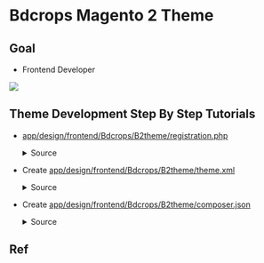 # Bdcrops Magento 2 Theme



## Goal

- Frontend Developer




![](docs/attributeSet.png)


## Theme Development Step By Step Tutorials

- [app/design/frontend/Bdcrops/B2theme/registration.php](registration.php)

    <details><summary>Source</summary>

      ```
      <?php
      use \Magento\Framework\Component\ComponentRegistrar;
      ComponentRegistrar::register(
          ComponentRegistrar::THEME, 'frontend/Bdcrops/b2theme', __DIR__
      );

      ```
    </details>


- Create [app/design/frontend/Bdcrops/B2theme/theme.xml](theme.xml)

  <details><summary>Source</summary>

      ```
        <?xml version="1.0"?>
        <theme xmlns:xsi="http://www.w3.org/2001/XMLSchema-instance" xsi:noNamespaceSchemaLocation="urn:magento:framework:Config/etc/theme.xsd">
            <title>Bdcrops B2theme</title>
            <parent>Magento/blank</parent>
            <media> <preview_image/> </media>
        </theme>{
        "name": "bdcrops/theme-frontend-b2theme",
        "description": "N/A",
        "config": {
          "sort-packages": true
        },
        "require": {
          "php": "~7.1.3||~7.2.0||~7.3.0",
          "magento/framework": "102.0.*",
          "magento/theme-frontend-blank": "100.3.*"
        },
        "type": "magento2-theme",
        "license": [
          "OSL-3.0",
          "AFL-3.0"
        ],
        "autoload": {
          "files": [
              "registration.php"
          ]
        },
        "version": "100.3.3"
        }
      ```
  </details>

- Create [app/design/frontend/Bdcrops/B2theme/composer.json](composer.json)

  <details><summary>Source</summary>

      ```
      {
          "name": "bdcrops/theme-frontend-b2theme",
          "description": "N/A",
          "config": {
              "sort-packages": true
          },
          "require": {
              "php": "~7.1.3||~7.2.0||~7.3.0",
              "magento/framework": "102.0.*",
              "magento/theme-frontend-blank": "100.3.*"
          },
          "type": "magento2-theme",
          "license": [
              "OSL-3.0",
              "AFL-3.0"
          ],
          "autoload": {
              "files": [
                  "registration.php"
              ]
          },
          "version": "100.3.3"
      }
      ```
  </details>

## Ref
